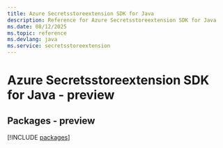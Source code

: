 ```yaml
---
title: Azure Secretsstoreextension SDK for Java
description: Reference for Azure Secretsstoreextension SDK for Java
ms.date: 08/12/2025
ms.topic: reference
ms.devlang: java
ms.service: secretsstoreextension
---
```

# Azure Secretsstoreextension SDK for Java - preview
## Packages - preview
[!INCLUDE [packages](secretsstoreextension-index.md)]